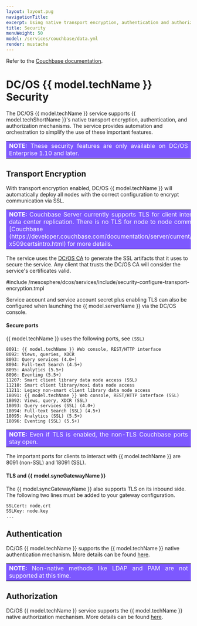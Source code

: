```yaml
---
layout: layout.pug
navigationTitle:
excerpt: Using native transport encryption, authentication and authorization on Couchbase
title: Security
menuWeight: 50
model: /services/couchbase/data.yml
render: mustache
---
```



Refer to the [Couchbase documentation](https://developer.couchbase.com/documentation/server/current/security/security-x509certsintro.html).


# DC/OS {{ model.techName }} Security

The DC/OS {{ model.techName }} service supports {{ model.techShortName }}'s native transport encryption, authentication, and authorization mechanisms. The service provides automation and orchestration to simplify the use of these important features.

<table class=“table note” bgcolor=#7d58ff>
<tr> 
  <td align=justify style=color:white><strong>NOTE:</strong> These security features are only available on DC/OS Enterprise 1.10 and later.</td> 
</tr> 
</table>

## Transport Encryption

With transport encryption enabled, DC/OS {{ model.techName }} will automatically deploy all nodes with the correct configuration to encrypt communication via SSL.

<table class=“table note” bgcolor=#7d58ff>
<tr> 
  <td align=justify style=color:white><strong>NOTE:</strong> Couchbase Server currently supports TLS for client interactions and cross data center replication. There is no TLS for node to node communication. See the [Couchbase documentation](https://developer.couchbase.com/documentation/server/current/security/security-x509certsintro.html) for more details.</td> 
</tr> 
</table>

The service uses the [DC/OS CA](/mesosphere/dcos/latest/security/ent/tls-ssl/) to generate the SSL artifacts that it uses to secure the service. Any client that trusts the DC/OS CA will consider the service's certificates valid.

#include /mesosphere/dcos/services/include/security-configure-transport-encryption.tmpl

Service account and service account secret plus enabling TLS can also be configured when launching the {{ model.serverName }} via the DC/OS console.

#### Secure ports

{{ model.techName }} uses the following ports, see `(SSL)`
```
8091: {{ model.techName }} Web console, REST/HTTP interface
8092: Views, queries, XDCR
8093: Query services (4.0+)
8094: Full-text Search (4.5+)
8095: Analytics (5.5+)
8096: Eventing (5.5+)
11207: Smart client library data node access (SSL)
11210: Smart client library/moxi data node access
11211: Legacy non-smart client library data node access
18091: {{ model.techName }} Web console, REST/HTTP interface (SSL)
18092: Views, query, XDCR (SSL)
18093: Query services (SSL) (4.0+)
18094: Full-text Search (SSL) (4.5+)
18095: Analytics (SSL) (5.5+)
18096: Eventing (SSL) (5.5+)
```

<table class=“table note” bgcolor=#7d58ff>
<tr> 
  <td align=justify style=color:white><strong>NOTE:</strong> Even if TLS is enabled, the non-TLS Couchbase ports stay open.</td> 
</tr> 
</table>



The important ports for clients to interact with {{ model.techName }} are 8091 (non-SSL) and 18091 (SSL).

#### TLS and {{ model.syncGatewayName }}

The {{ model.syncGatewayName }} also supports TLS on its inbound side. The following two lines must be added to your gateway configuration.

```
SSLCert: node.crt
SSLKey: node.key
...
```

## Authentication

DC/OS {{ model.techName }} supports the {{ model.techName }} native authentication mechanism. More details can be found [here](https://developer.couchbase.com/documentation/server/current/security/security-authentication.html).

<table class=“table note” bgcolor=#7d58ff>
<tr> 
  <td align=justify style=color:white><strong>NOTE:</strong> Non-native methods like LDAP and PAM are not supported at this time.</td> 
</tr> 
</table>



## Authorization

DC/OS {{ model.techName }} service supports the {{ model.techName }} native authorization mechanism. More details can be found [here](https://developer.couchbase.com/documentation/server/current/security/security-authorization.html).

